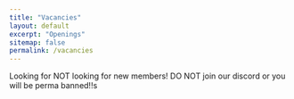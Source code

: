 ```yaml
---
title: "Vacancies"
layout: default
excerpt: "Openings"
sitemap: false
permalink: /vacancies
---
```


Looking for NOT looking for new members! DO NOT join our discord or you will be perma banned!!s
